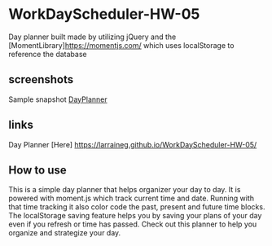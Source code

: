 # WorkDayScheduler-HW-05

Day planner built made by utilizing jQuery and the [MomentLibrary]https://momentjs.com/ which uses localStorage to reference the database

## screenshots
Sample snapshot
[DayPlanner](https://user-images.githubusercontent.com/68169895/90209708-b55de180-ddb1-11ea-9632-b9ff98a71f4a.png)


## links
Day Planner [Here] https://larraineg.github.io/WorkDayScheduler-HW-05/

## How to use
This is a simple day planner that helps organizer your day to day. It is powered with moment.js which track current time and date. Running with that time tracking it also color code the past, present and future time blocks. The localStorage saving feature helps you by saving your plans of your day even if you refresh or time has passed. Check out this planner to help you organize and strategize your day. 

